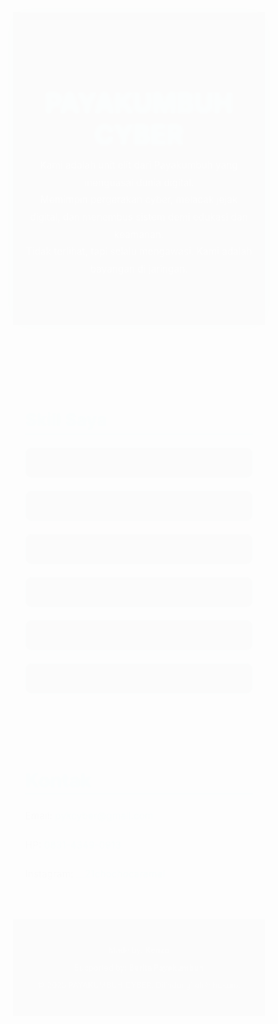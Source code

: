 
<html>
<head>
  <title>PAYAKUMBUH CYBER | PEMIMPIN</title>
  <style>
    * {
      margin: 0;
      padding: 0;
      box-sizing: border-box;
    }

    body {
      font-family: 'Orbitron', sans-serif;
      background-color: #0a0a0a;
      color: #ffffff;
      overflow: hidden;
      position: relative;
    }

    canvas#cmatrix {
      position: fixed;
      top: 0;
      left: 0;
      z-index: -1;
      pointer-events: none;
    }

    header {
      padding: 60px 20px;
      text-align: center;
      background: linear-gradient(145deg, #0d0d0d, #1a1a1a);
      box-shadow: 0 0 30px #00ffe0;
      animation: fadeIn 1.5s ease;
    }

    header h1 {
      font-size: 3em;
      color: #00ffe0;
      text-shadow: 0 0 10px #00ffe0, 0 0 20px #00ffe0;
      animation: glow 2s ease-in-out infinite alternate;
    }

    header p {
      margin-top: 10px;
      font-size: 1.1em;
      color: #ccc;
      line-height: 1.8em;
    }

    section {
      padding: 40px 20px;
      max-width: 1000px;
      margin: auto;
      animation: fadeIn 1.5s ease;
    }

    h2 {
      font-size: 2em;
      color: #00ffe0;
      margin-bottom: 20px;
      border-bottom: 2px solid #00ffe0;
      padding-bottom: 5px;
      text-shadow: 0 0 5px #00ffe0;
    }

    .skills-grid {
      display: grid;
      grid-template-columns: repeat(auto-fit, minmax(180px, 1fr));
      gap: 20px;
      margin-top: 20px;
    }

    .skill-box {
      background-color: #111;
      border: 1px solid #00ffe0;
      padding: 15px;
      text-align: center;
      border-radius: 10px;
      transition: 0.3s;
    }

    .skill-box:hover {
      background-color: #00ffe0;
      color: #000;
      transform: scale(1.05);
    }

    .contact {
      font-size: 1.1em;
      line-height: 2em;
    }

    .contact a {
      color: #00ffe0;
      text-decoration: none;
      text-shadow: 0 0 5px #00ffe0;
    }

    .contact a:hover {
      text-decoration: underline;
    }

    footer {
      background-color: #0d0d0d;
      padding: 30px 20px;
      text-align: center;
      color: #aaa;
      font-size: 0.9em;
      border-top: 1px solid #00ffe0;
      animation: fadeIn 1.5s ease;
    }

    .btn {
      display: inline-block;
      margin: 10px 5px;
      padding: 10px 20px;
      border: 1px solid #00ffe0;
      color: #00ffe0;
      border-radius: 5px;
      transition: 0.3s;
      text-decoration: none;
      text-shadow: 0 0 5px #00ffe0;
    }

    .btn:hover {
      background-color: #00ffe0;
      color: #000;
    }

    @keyframes glow {
      from {
        text-shadow: 0 0 5px #00ffe0, 0 0 10px #00ffe0;
      }
      to {
        text-shadow: 0 0 10px #00ffe0, 0 0 20px #00ffe0;
      }
    }

    @keyframes fadeIn {
      from {
        opacity: 0;
        transform: translateY(20px);
      }
      to {
        opacity: 1;
        transform: translateY(0);
      }
    }
  </style>
</head>
<body>

  <!-- Matrix Background -->
  <canvas id="cmatrix"></canvas>

  <!-- Header -->
  <header>
    <h1>PAYAKUMBUH CYBER</h1>
    <p>
      Kami adalah unit elit dari Payakumbuh yang menguasai dunia digital. <br>
      Memimpin pergerakan cyber, melacak jejak digital, dan menembus sistem demi edukasi dan keamanan. <br>
      Tidak terlihat, tapi selalu mengawasi. Kami adalah bayangan di jaringan.
    </p>
  </header>

  <!-- Skills Section -->
  <section>
    <h2>Skill Saya</h2>
    <div class="skills-grid">
      <div class="skill-box">Python</div>
      <div class="skill-box">Termux</div>
      <div class="skill-box">Brute Force</div>
      <div class="skill-box">Tracking</div>
      <div class="skill-box">Phishing</div>
      <div class="skill-box">Linux</div>
    </div>
  </section>

  <!-- Contact Section -->
  <section class="contact">
    <h2>Kontak</h2>
    <p>Email: <a href="mailto:pykcyber@gmail.com">pykcyber@gmail.com</a></p>
    <p>HP: <a href="tel:+6283143490913">0831-4349-0913</a></p>
    <p>Instagram: <a href="https://instagram.com/__21chochocaramel" target="_blank">__21chochocaramel</a></p>
  </section>

  <!-- Footer -->
  <footer>
    <p>Made by: <strong>Kenzo</strong></p>
    <p>Supported by: <strong>Berita Payakumbuh</strong></p>
    <p>&copy; 2025 PAYAKUMBUH CYBER. Dilindungi oleh hukum.</p>
  </footer>

  <!-- Matrix Script -->
  <script>
    const canvas = document.getElementById("cmatrix");
    const ctx = canvas.getContext("2d");

    canvas.height = window.innerHeight;
    canvas.width = window.innerWidth;

    const matrix = "01".split("");
    const fontSize = 14;
    const columns = canvas.width / fontSize;
    const drops = Array.from({ length: columns }).fill(1);

    function draw() {
      ctx.fillStyle = "rgba(0, 0, 0, 0.05)";
      ctx.fillRect(0, 0, canvas.width, canvas.height);

      ctx.fillStyle = "#0f0";
      ctx.font = fontSize + "px monospace";

      for (let i = 0; i < drops.length; i++) {
        const text = matrix[Math.floor(Math.random() * matrix.length)];
        ctx.fillText(text, i * fontSize, drops[i] * fontSize);

        if (drops[i] * fontSize > canvas.height && Math.random() > 0.975) {
          drops[i] = 0;
        }

        drops[i]++;
      }
    }

    setInterval(draw, 33);
  </script>
</body>
</html>

